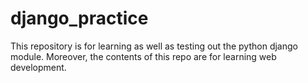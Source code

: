 # django_practice
This repository is for learning as well as testing out the python django module. Moreover, the contents of this repo are for learning web development.
